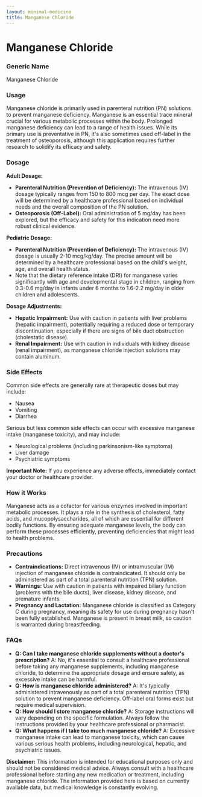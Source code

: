 ```yaml
---
layout: minimal-medicine
title: Manganese Chloride
---
```


# Manganese Chloride
### Generic Name
Manganese Chloride

### Usage
Manganese chloride is primarily used in parenteral nutrition (PN) solutions to prevent manganese deficiency.  Manganese is an essential trace mineral crucial for various metabolic processes within the body.  Prolonged manganese deficiency can lead to a range of health issues. While its primary use is preventative in PN, it's also sometimes used off-label in the treatment of osteoporosis, although this application requires further research to solidify its efficacy and safety.

### Dosage

**Adult Dosage:**

* **Parenteral Nutrition (Prevention of Deficiency):** The intravenous (IV) dosage typically ranges from 150 to 800 mcg per day. The exact dose will be determined by a healthcare professional based on individual needs and the overall composition of the PN solution.
* **Osteoporosis (Off-Label):**  Oral administration of 5 mg/day has been explored, but the efficacy and safety for this indication need more robust clinical evidence.

**Pediatric Dosage:**

* **Parenteral Nutrition (Prevention of Deficiency):** The intravenous (IV) dosage is usually 2-10 mcg/kg/day. The precise amount will be determined by a healthcare professional based on the child's weight, age, and overall health status.
* Note that the dietary reference intake (DRI) for manganese varies significantly with age and developmental stage in children, ranging from 0.3-0.6 mg/day in infants under 6 months to 1.6-2.2 mg/day in older children and adolescents.

**Dosage Adjustments:**

* **Hepatic Impairment:**  Use with caution in patients with liver problems (hepatic impairment), potentially requiring a reduced dose or temporary discontinuation, especially if there are signs of bile duct obstruction (cholestatic disease).
* **Renal Impairment:** Use with caution in individuals with kidney disease (renal impairment), as manganese chloride injection solutions may contain aluminum.  

### Side Effects

Common side effects are generally rare at therapeutic doses but may include:

* Nausea
* Vomiting
* Diarrhea

Serious but less common side effects can occur with excessive manganese intake (manganese toxicity), and may include:

* Neurological problems (including parkinsonism-like symptoms)
* Liver damage
* Psychiatric symptoms

**Important Note:**  If you experience any adverse effects, immediately contact your doctor or healthcare provider.

### How it Works

Manganese acts as a cofactor for various enzymes involved in important metabolic processes. It plays a role in the synthesis of cholesterol, fatty acids, and mucopolysaccharides, all of which are essential for different bodily functions.  By ensuring adequate manganese levels, the body can perform these processes efficiently, preventing deficiencies that might lead to health problems.

### Precautions

* **Contraindications:** Direct intravenous (IV) or intramuscular (IM) injection of manganese chloride is contraindicated.  It should only be administered as part of a total parenteral nutrition (TPN) solution.
* **Warnings:** Use with caution in patients with impaired biliary function (problems with the bile ducts), liver disease, kidney disease, and premature infants.  
* **Pregnancy and Lactation:** Manganese chloride is classified as Category C during pregnancy, meaning its safety for use during pregnancy hasn't been fully established.  Manganese is present in breast milk, so caution is warranted during breastfeeding.

### FAQs

* **Q: Can I take manganese chloride supplements without a doctor's prescription?** A:  No, it's essential to consult a healthcare professional before taking any manganese supplements, including manganese chloride, to determine the appropriate dosage and ensure safety, as excessive intake can be harmful.
* **Q: How is manganese chloride administered?** A:  It's typically administered intravenously as part of a total parenteral nutrition (TPN) solution to prevent manganese deficiency. Off-label oral forms exist but require medical supervision.
* **Q: How should I store manganese chloride?** A:  Storage instructions will vary depending on the specific formulation. Always follow the instructions provided by your healthcare professional or pharmacist.
* **Q:  What happens if I take too much manganese chloride?** A:  Excessive manganese intake can lead to manganese toxicity, which can cause various serious health problems, including neurological, hepatic, and psychiatric issues.


**Disclaimer:** This information is intended for educational purposes only and should not be considered medical advice. Always consult with a healthcare professional before starting any new medication or treatment, including manganese chloride.  The information provided here is based on currently available data, but medical knowledge is constantly evolving.
